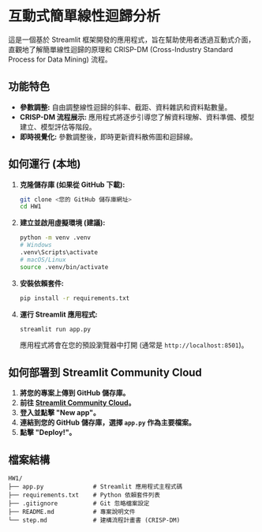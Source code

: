 # 互動式簡單線性迴歸分析

這是一個基於 Streamlit 框架開發的應用程式，旨在幫助使用者透過互動式介面，直觀地了解簡單線性迴歸的原理和 CRISP-DM (Cross-Industry Standard Process for Data Mining) 流程。

## 功能特色
*   **參數調整:** 自由調整線性迴歸的斜率、截距、資料雜訊和資料點數量。
*   **CRISP-DM 流程展示:** 應用程式將逐步引導您了解資料理解、資料準備、模型建立、模型評估等階段。
*   **即時視覺化:** 參數調整後，即時更新資料散佈圖和迴歸線。

## 如何運行 (本地)

1.  **克隆儲存庫 (如果從 GitHub 下載):**
    ```bash
    git clone <您的 GitHub 儲存庫網址>
    cd HW1
    ```

2.  **建立並啟用虛擬環境 (建議):**
    ```bash
    python -m venv .venv
    # Windows
    .venv\Scripts\activate
    # macOS/Linux
    source .venv/bin/activate
    ```

3.  **安裝依賴套件:**
    ```bash
    pip install -r requirements.txt
    ```

4.  **運行 Streamlit 應用程式:**
    ```bash
    streamlit run app.py
    ```

    應用程式將會在您的預設瀏覽器中打開 (通常是 `http://localhost:8501`)。

## 如何部署到 Streamlit Community Cloud

1.  **將您的專案上傳到 GitHub 儲存庫。**
2.  **前往 [Streamlit Community Cloud](https://share.streamlit.io/)。**
3.  **登入並點擊 "New app"。**
4.  **連結到您的 GitHub 儲存庫，選擇 `app.py` 作為主要檔案。**
5.  **點擊 "Deploy!"。**

## 檔案結構

```
HW1/
├── app.py              # Streamlit 應用程式主程式碼
├── requirements.txt    # Python 依賴套件列表
├── .gitignore          # Git 忽略檔案設定
├── README.md           # 專案說明文件
└── step.md             # 建構流程計畫書 (CRISP-DM)
```
